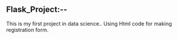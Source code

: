 ## Flask_Project:--
This is my first project in data science..
Using Html code for making registration form.
